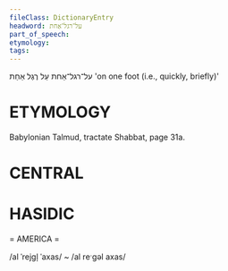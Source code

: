 ```yaml
---
fileClass: DictionaryEntry
headword: על־רגל־אַחת
part_of_speech: 
etymology: 
tags: 
---
```

על־רגל־אַחת
עַל רֶגֶל אַחַת
'on one foot (i.e., quickly, briefly)'

ETYMOLOGY
===========
Babylonian Talmud, tractate Shabbat, page 31a. 

CENTRAL
========

HASIDIC
=======
= AMERICA = 

/al ˈrejgl̩ ˈaxas/ ~ /al reˑgəl axas/